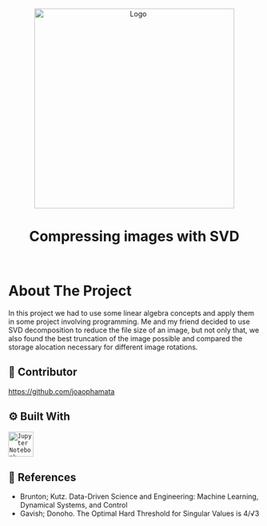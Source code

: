 <!-- Improved compatibility of back to top link: See: https://github.com/othneildrew/Best-README-Template/pull/73 -->
<a name="readme-top"></a>
<!--
*** Thanks for checking out the Best-README-Template. If you have a suggestion
*** that would make this better, please fork the repo and create a pull request
*** or simply open an issue with the tag "enhancement".
*** Don't forget to give the project a star!
*** Thanks again! Now go create something AMAZING! :D
-->


<!-- PROJECT LOGO -->
<br />
<div align="center">
    <img src="https://dmicz.github.io/assets/img/svd_compression/svd_compression_19_0.png" alt="Logo" width="400">
  </a>

  <h1 align="center">Compressing images with SVD</h1>
  <br>
  </div>



<!-- ABOUT THE PROJECT -->
# About The Project

In this project we had to use some linear algebra concepts and apply them in some project involving programming. Me and my friend decided to use SVD decomposition to reduce the file size of an image, but not only that, we also found the best truncation of the image possible and compared the storage alocation necessary for different image rotations.

## 🤝 Contributor
https://github.com/joaophamata

## ⚙️ Built With
<div>
	<code><img width="50" src="https://user-images.githubusercontent.com/25181517/183914128-3fc88b4a-4ac1-40e6-9443-9a30182379b7.png" alt="Jupyter Notebook" title="Jupyter Notebook"/></code>
</div>


## 📖 References
- Brunton; Kutz. Data-Driven Science and Engineering: Machine Learning, Dynamical Systems, and Control
- Gavish; Donoho. The Optimal Hard Threshold for Singular Values is 4/√3
